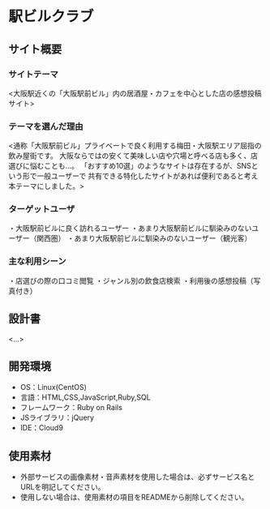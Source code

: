 # 駅ビルクラブ

## サイト概要
### サイトテーマ
<大阪駅近くの「大阪駅前ビル」内の居酒屋・カフェを中心とした店の感想投稿サイト>

### テーマを選んだ理由
<通称「大阪駅前ビル」プライベートで良く利用する梅田・大阪駅エリア屈指の飲み屋街です。
大阪ならではの安くて美味しい店や穴場と呼べる店も多く、店選びに悩むことも…。
「おすすめ10選」のようなサイトは存在するが、SNSという形で一般ユーザーで
共有できる特化したサイトがあれば便利であると考え本テーマにしました。>

### ターゲットユーザ
・大阪駅前ビルに良く訪れるユーザー
・あまり大阪駅前ビルに馴染みのないユーザー（関西圏）
・あまり大阪駅前ビルに馴染みのないユーザー（観光客）

### 主な利用シーン
・店選びの際の口コミ閲覧
・ジャンル別の飲食店検索
・利用後の感想投稿（写真付き）

## 設計書
<...>

## 開発環境
- OS：Linux(CentOS)
- 言語：HTML,CSS,JavaScript,Ruby,SQL
- フレームワーク：Ruby on Rails
- JSライブラリ：jQuery
- IDE：Cloud9

## 使用素材
- 外部サービスの画像素材・音声素材を使用した場合は、必ずサービス名とURLを明記してください。
- 使用しない場合は、使用素材の項目をREADMEから削除してください。
